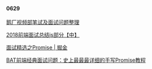 #### 0629

[鹅厂视频部笔试及面试问题整理](https://juejin.im/post/5b2cd3f7e51d4558a75e857a)  

 [2018前端面试总结js部分【中】](https://juejin.im/post/5b2f4eb9e51d4558cc35c289)

[面试精选之Promise | 掘金](https://juejin.im/post/5b31a4b7f265da595725f322)  

[BAT前端经典面试问题：史上最最最详细的手写Promise教程](https://juejin.im/post/5b2f02cd5188252b937548ab)